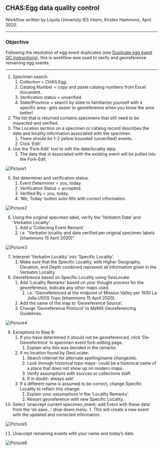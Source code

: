 ## CHAS:Egg data quality control
Workflow written by Loyola Univeristy IES Intern, Kirsten Hammons, April 2020.
***

### Objective
Following the resolution of egg event duplicates (see [Duplicate egg event QC instructions](https://github.com/anna-chinn/image-repo/files/4618176/Egg.event.QC.instructions.pdf)), this is workflow was used to verify and georeference remaining egg events.

***

1. Specimen search.
     1. Collection = CHAS:Egg.
     1. Catalog Number = copy and paste catalog numbers from Excel document.
     1. Verification status = unverified.
     1. State/Province = search by state to familiarize yourself with a specific area- gets easier to georeference when you know the area better!
2. The list that is returned contains specimens that still need to be inspected and verified.
3. The Location section on a specimen or catalog record describes the date and locality information associated with the specimen.
     1. There should be 1-2 yellow bounded (unverified) events.
     1. Click ‘Edit’.
4. Use the ‘Fork-Edit’ tool to edit the date/locality data.
     1. The data that is associated with the existing event will be pulled into the Fork-Edit.
     
![Picture1](https://user-images.githubusercontent.com/40321380/81735442-0ed90c00-9463-11ea-8104-fd985cc44821.png)

5. Set determiner and verification status.
    1. Event Determiner = you, today.
    1. Verification Status = accepted.
    1. Verified By = you, today.
    1. ‘Me, Today’ button auto-fills with correct information.

![Picture2](https://user-images.githubusercontent.com/40321380/81735444-0f71a280-9463-11ea-8f2f-18cf6f04229d.png)
    
6.	Using the original specimen label, verify the ‘Verbatim Date’ and ‘Verbatim Locality’.
    1. Add a ‘Collecting Event Remark’.
    1. i.e. “Verbatim locality and date verified per original specimen labels [khammons 15 April 2020]”.


![Picture3](https://user-images.githubusercontent.com/40321380/81735447-100a3900-9463-11ea-93d5-a622e43cbb1e.png)

7. Interpret ‘Verbatim Locality’ into ‘Specific Locality’.
    1. Make sure that the Specific Locality, with Higher Geography, Elevation, and Depth combined represent all information given in the Verbatim Locality.
8. Georeference based on Specific Locality using GeoLocate.
    1. Add ‘Locality Remarks’ based on your thought process for the georeference, indicate any other maps used.
        1. i.e. “Georeferenced at the midpoint of Mission Valley per 1930 La Jolla USGS Topo [khammons 15 April 2020].
    1. Add the name of the map to ‘Georeference Source’.
    1. Change ‘Georeference Protocol’ to MaNIS Georeferencing Guidelines.

![Picture4](https://user-images.githubusercontent.com/40321380/81735452-10a2cf80-9463-11ea-9391-612e0d8ea529.png)

9. Exceptions to Step 8:
    1. If you have determined it should not be georeferenced, click ‘De-Georeference’ in specimen event fork-editing page.
        1. Explain why this was decided in the remarks.
    1. If no location found by GeoLocate:	
        1. Search internet for alternate spelling/name change/etc.
        1. Look through historical topo maps- could be a historical name of a place that does not show up on modern maps.
        1. Verify assumptions with sources or collections staff.
        1. If in doubt- always ask!
    1. If a different name is assumed to be correct, change Specific Locality to reflect this change.
        1. Explain your assumptions in the ‘Locality Remarks’.
        1. Restart georeference with new Specific Locality.
10. Select ‘unaccept current specimen_event; add Event with these data’ from the ‘on save…’ drop down menu.
        1. This will create a new event with the updated and corrected information.
    
![Picture5](https://user-images.githubusercontent.com/40321380/81735455-113b6600-9463-11ea-9cf4-f80ab41aa80c.png)

11. Unaccept remaining events with your name and today’s date.

![Picture6](https://user-images.githubusercontent.com/40321380/81735456-11d3fc80-9463-11ea-8718-92b1f2d01a59.png)
